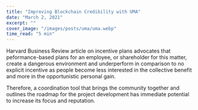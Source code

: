 ```yaml
---
title: "Improving Blockchain Credibility with UMA"
date: "March 2, 2021"
excerpt: ""
cover_image: "/images/posts/uma/uma.webp"
time_read: "5 min"
---
```


Harvard Business Review article on incentive plans advocates that peformance-based plans for an employee, or shareholder for this matter, create a dangerous environment and underperform in comparison to no explicit incentive as people become less interested in the collective benefit and more in the opportunistic personal gain.

Therefore, a coordination tool that brings the community together and outlines the roadmap for the project development has immediate potential to increase its focus and reputation.
